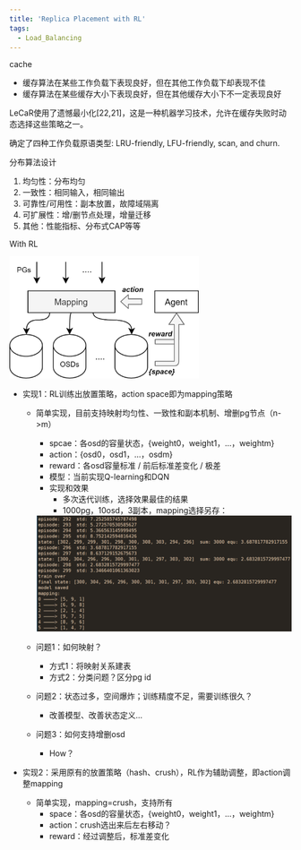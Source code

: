 ```yaml
---
title: 'Replica Placement with RL'
tags:
  - Load_Balancing
---
```


cache



- 缓存算法在某些工作负载下表现良好，但在其他工作负载下却表现不佳
- 缓存算法在某些缓存大小下表现良好，但在其他缓存大小下不一定表现良好



LeCaR使用了遗憾最小化[22,21]，这是一种机器学习技术，允许在缓存失败时动态选择这些策略之一。



确定了四种工作负载原语类型: LRU-friendly, LFU-friendly, scan, and churn.   





分布算法设计

1. 均匀性：分布均匀
2. 一致性：相同输入，相同输出
3. 可靠性/可用性：副本放置，故障域隔离
4. 可扩展性：增/删节点处理，增量迁移
5. 其他：性能指标、分布式CAP等等

With RL

<img src="..\..\photos\RL.png" alt="RL" style="zoom: 33%;" />

- 实现1：RL训练出放置策略，action space即为mapping策略

  - 简单实现，目前支持映射均匀性、一致性和副本机制、增删pg节点（n->m）

    - spcae：各osd的容量状态，{weight0，weight1，...，weightm}
    - action：{osd0，osd1，...，osdm}
    - reward：各osd容量标准 / 前后标准差变化 / 极差
    - 模型：当前实现Q-learning和DQN
    - 实现和效果
      - 多次迭代训练，选择效果最佳的结果
      - 1000pg，10osd，3副本，mapping选择另存：

    <img src="..\..\photos\\image-20210513103328853.png" alt="image-20210513103328853" style="zoom:50%;" />

  - 问题1：如何映射？

    - 方式1：将映射关系建表
    - 方式2：分类问题？区分pg id

  - 问题2：状态过多，空间爆炸；训练精度不足，需要训练很久？

    - 改善模型、改善状态定义...

  - 问题3：如何支持增删osd

    - How？

- 实现2：采用原有的放置策略（hash、crush），RL作为辅助调整，即action调整mapping

  - 简单实现，mapping=crush，支持所有
    - space：各osd的容量状态，{weight0，weight1，...，weightm}
    - action：crush选出来后左右移动？
    - reward：经过调整后，标准差变化

